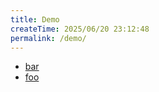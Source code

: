 ```yaml
---
title: Demo
createTime: 2025/06/20 23:12:48
permalink: /demo/
---
```


- [bar](./bar.md)
- [foo](./foo.md)
